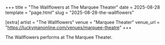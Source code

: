 +++
title = "The Wallflowers at The Marquee Theater"
date = 2025-08-28
template = "page.html"
slug = "2025-08-28-the-wallflowers"

[extra]
artist = "The Wallflowers"
venue = "Marquee Theater"
venue_url = "https://luckymanonline.com/venues/marquee-theatre"
+++

The Wallflowers performs at The Marquee Theater.
